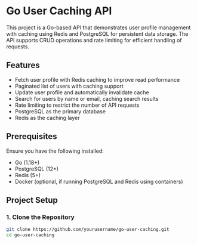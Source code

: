 # Go User Caching API

This project is a Go-based API that demonstrates user profile management with caching using Redis and PostgreSQL for persistent data storage. The API supports CRUD operations and rate limiting for efficient handling of requests.

## Features

- Fetch user profile with Redis caching to improve read performance
- Paginated list of users with caching support
- Update user profile and automatically invalidate cache
- Search for users by name or email, caching search results
- Rate limiting to restrict the number of API requests
- PostgreSQL as the primary database
- Redis as the caching layer

## Prerequisites

Ensure you have the following installed:

- Go (1.18+)
- PostgreSQL (12+)
- Redis (5+)
- Docker (optional, if running PostgreSQL and Redis using containers)

## Project Setup

### 1. Clone the Repository

```bash
git clone https://github.com/yourusername/go-user-caching.git
cd go-user-caching
